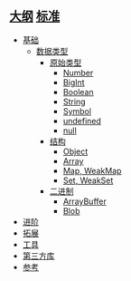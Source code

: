 [大纲](./outline.md)
[标准](./stadard.md)
---
- [基础]()
  - [数据类型](./1_basic/datatype.md)
    - [原始类型]()
      - [Number](./1_basic/datatype/number.md)
      - [BigInt](./1_basic/datatype/bigint.md)
      - [Boolean](./1_basic/datatype/boolean.md)
      - [String](./1_basic/datatype/string.md)
      - [Symbol](./1_basic/datatype/symbol.md)
      - [undefined](./1_basic/datatype/undefined.md)
      - [null](./1_basic/datatype/null.md)
    - [结构]()
      - [Object](./1_basic/datatype/object.md)
      - [Array](./1_basic/datatype/array.md)
      - [Map, WeakMap](./1_basic/datatype/map_weakmap.md)
      - [Set, WeakSet](./1_basic/datatype/set_weakset.md)
    - [二进制]()
      - [ArrayBuffer](./1_basic/datatype/arraybuffer.md)
      - [Blob](./1_basic/datatype/blob.md)
- [进阶]()
- [拓展]()
- [工具]()
- [第三方库]()
- [参考]()
